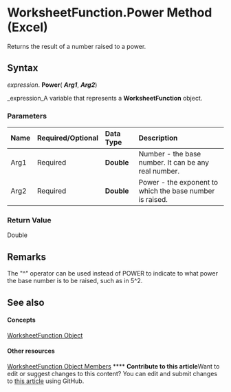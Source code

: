 
# WorksheetFunction.Power Method (Excel)

Returns the result of a number raised to a power.


## Syntax

 _expression_. **Power**( **_Arg1_**,  **_Arg2_**)

 _expression_A variable that represents a  **WorksheetFunction** object.


### Parameters



|**Name**|**Required/Optional**|**Data Type**|**Description**|
|:-----|:-----|:-----|:-----|
|Arg1|Required| **Double**|Number - the base number. It can be any real number.|
|Arg2|Required| **Double**|Power - the exponent to which the base number is raised.|

### Return Value

Double


## Remarks

The "^" operator can be used instead of POWER to indicate to what power the base number is to be raised, such as in 5^2.


## See also


#### Concepts


 [WorksheetFunction Object](7b1d5639-363d-632c-2cf0-2232562646b6.md)
#### Other resources


 [WorksheetFunction Object Members](6811ca87-4b53-0bff-88c9-30bf7497879a.md)
****   **Contribute to this article**Want to edit or suggest changes to this content? You can edit and submit changes to  [this article](https://github.com/jhershey00/VBA_Excel_Test/OpenXMLCon/articles/5c8b0c32-1afb-8bc3-923f-8f71eb88d43f.md) using GitHub.

